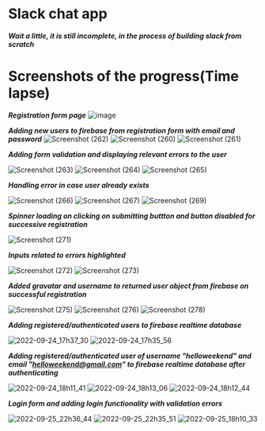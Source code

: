 # Slack chat app

***Wait a little, it is still incomplete, in the process of building slack from scratch***


# Screenshots of the progress(Time lapse)
***Registration form page***
![image](https://user-images.githubusercontent.com/81863474/190839605-48ae551c-cf8c-490b-b155-da4b49e0860e.png)

***Adding new users to firebase from registration form with email and password***
![Screenshot (262)](https://user-images.githubusercontent.com/81863474/190865771-887e8a71-e6c2-4826-828f-d409f362edff.png)
![Screenshot (260)](https://user-images.githubusercontent.com/81863474/190865772-94a907e5-a929-4e3f-a875-d130765ade4f.png)
![Screenshot (261)](https://user-images.githubusercontent.com/81863474/190865774-991de563-371d-457d-a068-0fdd180e564f.png)

***Adding form validation and displaying relevant errors to the user***

![Screenshot (263)](https://user-images.githubusercontent.com/81863474/190886020-70d1e00a-6d24-40de-a44e-42bf12defeac.png)
![Screenshot (264)](https://user-images.githubusercontent.com/81863474/190886022-d892feb6-e084-4ec7-be47-014708169bd3.png)
![Screenshot (265)](https://user-images.githubusercontent.com/81863474/190886023-a171c6d5-b9b9-4883-aa3f-d77988fff413.png)

***Handling error in case user already exists***


![Screenshot (266)](https://user-images.githubusercontent.com/81863474/192078476-4e478ae7-fab5-4b8c-ad27-b07265e99bd9.png)
![Screenshot (267)](https://user-images.githubusercontent.com/81863474/192078477-79d28568-e9fe-4f71-95fa-131dd06553e2.png)
![Screenshot (269)](https://user-images.githubusercontent.com/81863474/192078570-4e6bb19c-6f89-4fec-af47-3d940a23ee4c.png)

***Spinner loading on clicking on submitting buttton and button disabled for successive registration***


![Screenshot (271)](https://user-images.githubusercontent.com/81863474/192078706-7ad83b0e-7b76-4ea7-9efc-208a00deaf82.png) 

***Inputs related to errors highlighted***


![Screenshot (272)](https://user-images.githubusercontent.com/81863474/192079590-cb1360e2-4f3f-495d-ac89-c8439ca8051b.png)
![Screenshot (273)](https://user-images.githubusercontent.com/81863474/192079793-4dcaca6d-d304-4b19-89f1-842d08e5b85f.png)

***Added gravatar and username to returned user object from firebase on successful registration***


![Screenshot (275)](https://user-images.githubusercontent.com/81863474/192081684-9ee3c5dc-feb8-4f8a-8686-5761dc85ecdf.png)
![Screenshot (276)](https://user-images.githubusercontent.com/81863474/192081685-8b610d9a-172e-44e7-958b-d13b0b913866.png)
![Screenshot (278)](https://user-images.githubusercontent.com/81863474/192081755-f7184595-c9cf-499b-94fe-9ffde16de20a.png)

***Adding registered/authenticated users to firebase realtime database***

![2022-09-24_17h37_30](https://user-images.githubusercontent.com/81863474/192097157-00c71b60-d48c-420d-a13f-3eed57835019.png)
![2022-09-24_17h35_56](https://user-images.githubusercontent.com/81863474/192098103-13d993be-f3b8-48de-8cbb-3ce62b15c1f0.png)


***Adding registered/authenticated user of username "helloweekend" and email "helloweekend@gmail.com" to firebase realtime database after authenticating***


![2022-09-24_18h11_41](https://user-images.githubusercontent.com/81863474/192098706-84dfbed3-0fe0-427d-912b-d0dbe369f579.png)
![2022-09-24_18h13_06](https://user-images.githubusercontent.com/81863474/192098708-9b83f73e-4473-48b1-9437-8c8b586d6e2a.png)
![2022-09-24_18h12_44](https://user-images.githubusercontent.com/81863474/192098718-1f8b07d1-52b0-4458-9a4d-d1ae8f02fbc5.png)

***Login form and adding login functionality with validation errors***


![2022-09-25_22h36_44](https://user-images.githubusercontent.com/81863474/192156088-b3076682-9b90-491e-b7ab-369cba3b86b2.png)
![2022-09-25_22h35_51](https://user-images.githubusercontent.com/81863474/192156092-a499fc4c-ab67-40e0-8a36-13b5be4bb201.png)
![2022-09-25_18h10_33](https://user-images.githubusercontent.com/81863474/192156107-72a5c791-7bb0-49e6-be4e-6eab2ac0318d.png)

